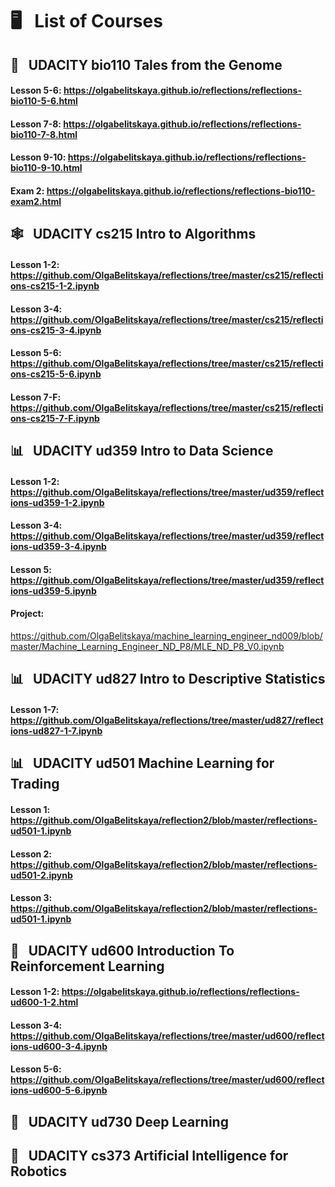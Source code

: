 
# &#x1F5A5; &nbsp; List of Courses

## &#x1F517; &nbsp; UDACITY bio110 Tales from the Genome
#### Lesson 5-6: https://olgabelitskaya.github.io/reflections/reflections-bio110-5-6.html
#### Lesson 7-8: https://olgabelitskaya.github.io/reflections/reflections-bio110-7-8.html
#### Lesson 9-10: https://olgabelitskaya.github.io/reflections/reflections-bio110-9-10.html
#### Exam 2: https://olgabelitskaya.github.io/reflections/reflections-bio110-exam2.html

## &#x1F578; &nbsp; UDACITY cs215   Intro to Algorithms
####  Lesson 1-2: https://github.com/OlgaBelitskaya/reflections/tree/master/cs215/reflections-cs215-1-2.ipynb
####  Lesson 3-4: https://github.com/OlgaBelitskaya/reflections/tree/master/cs215/reflections-cs215-3-4.ipynb
####  Lesson 5-6: https://github.com/OlgaBelitskaya/reflections/tree/master/cs215/reflections-cs215-5-6.ipynb
####  Lesson 7-F: https://github.com/OlgaBelitskaya/reflections/tree/master/cs215/reflections-cs215-7-F.ipynb

##  &#x1F4CA; &nbsp; UDACITY ud359 Intro to Data Science
####  Lesson 1-2: https://github.com/OlgaBelitskaya/reflections/tree/master/ud359/reflections-ud359-1-2.ipynb
####  Lesson 3-4: https://github.com/OlgaBelitskaya/reflections/tree/master/ud359/reflections-ud359-3-4.ipynb
####  Lesson 5: https://github.com/OlgaBelitskaya/reflections/tree/master/ud359/reflections-ud359-5.ipynb
#### Project:
https://github.com/OlgaBelitskaya/machine_learning_engineer_nd009/blob/master/Machine_Learning_Engineer_ND_P8/MLE_ND_P8_V0.ipynb

##  &#x1F4CA; &nbsp; UDACITY ud827 Intro to Descriptive Statistics
####  Lesson 1-7: https://github.com/OlgaBelitskaya/reflections/tree/master/ud827/reflections-ud827-1-7.ipynb

##  &#x1F4CA; &nbsp; UDACITY ud501 Machine Learning for Trading

#### Lesson 1: https://github.com/OlgaBelitskaya/reflection2/blob/master/reflections-ud501-1.ipynb
#### Lesson 2: https://github.com/OlgaBelitskaya/reflection2/blob/master/reflections-ud501-2.ipynb
#### Lesson 3: https://github.com/OlgaBelitskaya/reflection2/blob/master/reflections-ud501-1.ipynb

##  &#x1F916; &nbsp; UDACITY ud600 Introduction To Reinforcement Learning

####  Lesson 1-2: https://olgabelitskaya.github.io/reflections/reflections-ud600-1-2.html
####  Lesson 3-4: https://github.com/OlgaBelitskaya/reflections/tree/master/ud600/reflections-ud600-3-4.ipynb
####  Lesson 5-6: https://github.com/OlgaBelitskaya/reflections/tree/master/ud600/reflections-ud600-5-6.ipynb

##  &#x1F916; &nbsp; UDACITY ud730 Deep Learning

##  &#x1F916; &nbsp; UDACITY cs373 Artificial Intelligence for Robotics
